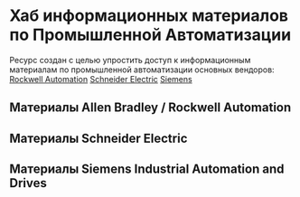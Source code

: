 # Хаб информационных материалов по Промышленной Автоматизации

Ресурс создан с целью упростить доступ к информационным материалам по промышленной автоматизации основных вендоров:
[Rockwell Automation](https://www.rockwellautomation.com/en-us/products/hardware/allen-bradley.html) 
[Schneider Electric](https://www.se.com/ua/uk/)
[Siemens](https://www.siemens.com/global/en.html)

## Материалы Allen Bradley / Rockwell Automation

## Материалы Schneider Electric

## Материалы Siemens Industrial Automation and Drives

